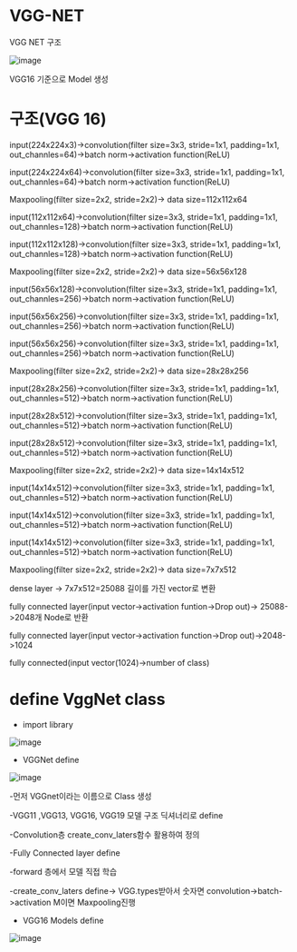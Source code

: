 # VGG-NET


VGG NET 구조

![image](https://user-images.githubusercontent.com/104436260/180681477-2ab676ed-e5bb-41ad-b8a9-35757fdc6f70.png)

VGG16 기준으로 Model 생성


구조(VGG 16)
======

input(224x224x3)->convolution(filter size=3x3, stride=1x1, padding=1x1, out_channles=64)->batch norm->activation function(ReLU)

input(224x224x64)->convolution(filter size=3x3, stride=1x1, padding=1x1, out_channles=64)->batch norm->activation function(ReLU)

Maxpooling(filter size=2x2, stride=2x2)-> data size=112x112x64

input(112x112x64)->convolution(filter size=3x3, stride=1x1, padding=1x1, out_channles=128)->batch norm->activation function(ReLU)

input(112x112x128)->convolution(filter size=3x3, stride=1x1, padding=1x1, out_channles=128)->batch norm->activation function(ReLU)

Maxpooling(filter size=2x2, stride=2x2)-> data size=56x56x128

input(56x56x128)->convolution(filter size=3x3, stride=1x1, padding=1x1, out_channles=256)->batch norm->activation function(ReLU)

input(56x56x256)->convolution(filter size=3x3, stride=1x1, padding=1x1, out_channles=256)->batch norm->activation function(ReLU)

input(56x56x256)->convolution(filter size=3x3, stride=1x1, padding=1x1, out_channles=256)->batch norm->activation function(ReLU)

Maxpooling(filter size=2x2, stride=2x2)-> data size=28x28x256

input(28x28x256)->convolution(filter size=3x3, stride=1x1, padding=1x1, out_channles=512)->batch norm->activation function(ReLU)

input(28x28x512)->convolution(filter size=3x3, stride=1x1, padding=1x1, out_channles=512)->batch norm->activation function(ReLU)

input(28x28x512)->convolution(filter size=3x3, stride=1x1, padding=1x1, out_channles=512)->batch norm->activation function(ReLU)

Maxpooling(filter size=2x2, stride=2x2)-> data size=14x14x512

input(14x14x512)->convolution(filter size=3x3, stride=1x1, padding=1x1, out_channles=512)->batch norm->activation function(ReLU)

input(14x14x512)->convolution(filter size=3x3, stride=1x1, padding=1x1, out_channles=512)->batch norm->activation function(ReLU)

input(14x14x512)->convolution(filter size=3x3, stride=1x1, padding=1x1, out_channles=512)->batch norm->activation function(ReLU)

Maxpooling(filter size=2x2, stride=2x2)-> data size=7x7x512

dense layer -> 7x7x512=25088 길이를 가진 vector로 변환

fully connected layer(input vector->activation funtion->Drop out)-> 25088->2048개 Node로 반환

fully connected layer(input vector->activation function->Drop out)->2048->1024

fully connected(input vector(1024)->number of class)

define VggNet class
====

- import library

![image](https://user-images.githubusercontent.com/104436260/181405713-47bb9619-1354-4c6d-aedc-2065c12932d5.png)

- VGGNet define

![image](https://user-images.githubusercontent.com/104436260/181405996-2e82b503-8127-4315-ac54-780a09e8950b.png)

-먼저 VGGnet이라는 이름으로 Class 생성

-VGG11 ,VGG13, VGG16, VGG19 모델 구조 딕셔너리로 define

-Convolution층 create_conv_laters함수 활용하여 정의

-Fully Connected layer define

-forward 층에서 모델 직접 학습

-create_conv_laters define-> VGG.types받아서 숫자면 convolution->batch->activation M이면 Maxpooling진행

- VGG16 Models define

![image](https://user-images.githubusercontent.com/104436260/181408086-95d689c7-c49f-4cfd-a4d3-38bf9c46966d.png)

